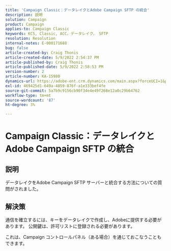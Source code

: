 ```yaml
---
title: 'Campaign Classic：データレイクとAdobe Campaign SFTP の統合'
description: 説明
solution: Campaign
product: Campaign
applies-to: Campaign Classic
keywords: KCS, Classic, ACC，データレイク， SFTP
resolution: Resolution
internal-notes: E-000171688
bug: false
article-created-by: Craig Thonis
article-created-date: 5/9/2022 2:54:37 PM
article-published-by: Craig Thonis
article-published-date: 5/9/2022 2:58:53 PM
version-number: 2
article-number: KA-15980
dynamics-url: https://adobe-ent.crm.dynamics.com/main.aspx?forceUCI=1&pagetype=entityrecord&etn=knowledgearticle&id=537447ec-a7cf-ec11-a7b5-00224809c196
exl-id: 469425d1-649a-4859-876f-a1e333bef4fe
source-git-commit: 5a7b9c9156cb90f34e4e49f268e12a0c29b64762
workflow-type: tm+mt
source-wordcount: '87'
ht-degree: 3%

---
```


# Campaign Classic：データレイクとAdobe Campaign SFTP の統合

## 説明


データレイクをAdobe Campaign SFTP サーバーと統合する方法についての質問がされました。


## 解決策


通信を確立するには、キーをデータレイクで作成し、Adobeに提供する必要があります。 公開鍵は、許可リストに登録される必要があります。



これは、Campaign コントロールパネル（ある場合）を通じておこなうこともできます。
